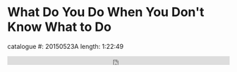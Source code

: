 # What Do You Do When You Don't Know What to Do

catalogue #: 20150523A
length: 1:22:49

<iframe width="100%" height="20" scrolling="no" frameborder="no" src="https://w.soundcloud.com/player/?url=https%3A//api.soundcloud.com/tracks/207120155&amp;color=ff5500&amp;inverse=false&amp;auto_play=false&amp;show_user=true"></iframe>